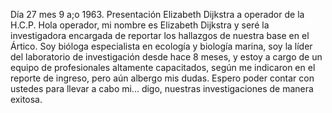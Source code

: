 Día 27 mes 9 a;o 1963. 
Presentación Elizabeth Dijkstra a operador de la H.C.P. 
Hola operador, mi nombre es Elizabeth Dijkstra y seré la investigadora encargada de reportar los hallazgos de nuestra base en el Ártico. Soy bióloga especialista en ecología y biología marina, soy la líder del laboratorio de investigación desde hace 8 meses, y estoy a cargo de un equipo de profesionales altamente capacitados, según me indicaron en el reporte de ingreso, pero aún albergo mis dudas. 
Espero poder contar con ustedes para llevar a cabo mi... digo, nuestras investigaciones de manera exitosa. 